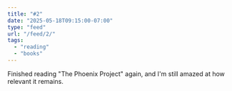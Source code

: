```yaml
---
title: "#2"
date: "2025-05-18T09:15:00-07:00"
type: "feed"
url: "/feed/2/"
tags:
  - "reading"
  - "books"
---
```


Finished reading "The Phoenix Project" again, and I'm still amazed at how relevant it remains.

